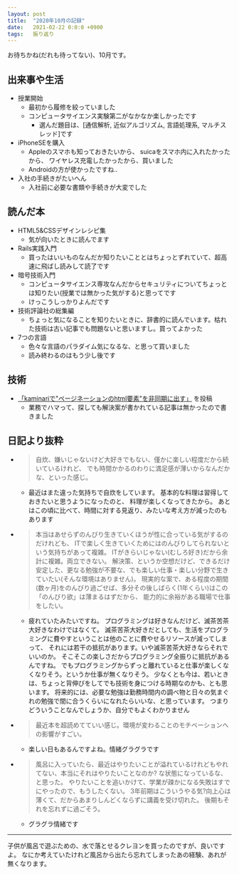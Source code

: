 ```yaml
---
layout: post
title:  "2020年10月の記録"
date:   2021-02-22 0:0:0 +0900
tags:   振り返り
---
```


お待ちかね(だれも待ってない)、10月です。

## 出来事や生活

- 授業開始
  - 最初から履修を絞っていました
  - コンピュータサイエンス実験第二がなかなか楽しかったです
    - 選んだ題目は、[通信解析, 近似アルゴリズム, 言語処理系, マルチスレッド]です
- iPhoneSEを購入
  - Appleのスマホも知っておきたいから、
    suicaをスマホ内に入れたかったから、
    ワイヤレス充電したかったから、買いました
  - Androidの方が使かったですね..
- 入社の手続きがたいへん
  - 入社前に必要な書類や手続きが大変でした

## 読んだ本

- HTML5&CSSデザインレシピ集
  - 気が向いたときに読んでます
- Rails実践入門
  - 買ったはいいものなんだか知りたいこととはちょっとずれていて、超高速に飛ばし読みして読了です
- 暗号技術入門
  - コンピュータサイエンス専攻なんだからセキュリティについてちょっとは知りたい(授業では無かった気がする)と思ってです
  - けっこうしっかりよんだです
- 技術評論社の総集編
  - ちょっと気になることを知りたいときに、辞書的に読んでいます。枯れた技術は古い記事でも問題ないと思いますし。買ってよかった
- 7つの言語
  - 色々な言語のパラダイム気になるな、と思って買いました
  - 読み終わるのはもう少し後です

## 技術
- [「kaminariで"ページネーションのhtml要素"を非同期に出す」](https://qiita.com/tetetratra/items/ff66bdfa4e4bb2758a5a) を投稿
  - 業務でハマって、探しても解決案が書かれている記事は無かったので書きました

## 日記より抜粋

- > 自炊、嫌いじゃないけど大好きでもない、僅かに楽しい程度だから続いているけれど、
  > でも時間かかるのわりに満足感が薄いからなんだかな、といった感じ。
  - 最近はまた違った気持ちで自炊をしています。
    基本的な料理は習得しておきたいと思うようになったのと、
    料理が楽しくなってきたから。
    あとはこの頃に比べて、時間に対する見返り、みたいな考え方が減ったのもあります

- > 本当はあせらずのんびり生きていくほうが性に合っている気がするのだけれども、
  > ITで楽しく生きていくためにはのんびりしてられないという気持ちがあって複雑。
  > ITがきらいじゃない(むしろ好き)だから余計に複雑。両立できない。
  > 解決策、というか空想だけど、できるだけ安定した、更なる勉強が不要な、でも楽しい仕事・楽しい分野で生きていたい(そんな環境はありません)。
  > 現実的な案で、ある程度の期間(数ヶ月)をのんびり過ごせば、多分その後しばらく(1年くらい)はこの「のんびり欲」は薄まるはずだから、
  > 能力的に余裕がある職場で仕事をしたい。
  - 疲れていたみたいですね。
    プログラミングは好きなんだけど、滅茶苦茶大好きなわけではなくて。
    滅茶苦茶大好きだとしても、生活をプログラミングに費やすということは他のことに費やせるリソースが減ってしまって、
    それには若干の抵抗があります。いや滅茶苦茶大好きならそれでいいのか。
    そこそこの楽しさだからプログラミング全振りに抵抗があるんですね。
    でもプログラミングからずっと離れていると仕事が楽しくなくなりそう。というか仕事が無くなりそう。
    少なくとも今は、若いときは、ちょっと背伸びをしてでも技術を身につける時期なのかも、とも思います。
    将来的には、必要な勉強は勤務時間内の調べ物と日々の気まぐれの勉強で間に合うくらいになれたらいいな、と思っています。
    つまりどういうことなんでしょうか、自分でもよくわかりません

- > 最近本を超読めてていい感じ。環境が変わることのモチベーションへの影響がすごい。
  - 楽しい日もあるんですよね。情緒グラグラです

- > 風呂に入っていたら、最近はやりたいことが溢れているけれどもやれてない、本当にそれはやりたいことなのか? な状態になっているな、と思った。
  > やりたいことを追いかけて、学業が疎かになる失敗はすでにやったので、もうしたくない。
  > 3年前期はこういうやる気?向上心は薄くて、だからあまりしんどくならずに講義を受け切れた。
  > 後期もそれを忘れずに過ごそう。
  - グラグラ情緒です

---

子供が風呂で遊ぶための、水で落とせるクレヨンを買ったのですが、良いですよ。
なにか考えていたけれど風呂から出たら忘れてしまったあの経験、あれが無くなります。


